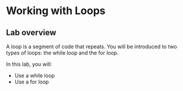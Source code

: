 # Working with Loops

## Lab overview

A loop is a segment of code that repeats. You will be introduced to two types of loops: the while loop and the for loop.

In this lab, you will:

- Use a while loop
- Use a for loop
